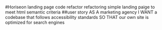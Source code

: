 #Horiseon landing page code refactor
refactoring simple landing paige to meet html semantic criteria
##user story 
AS A marketing agency
I WANT a codebase that follows accessibility standards
SO THAT our own site is optimized for search engines